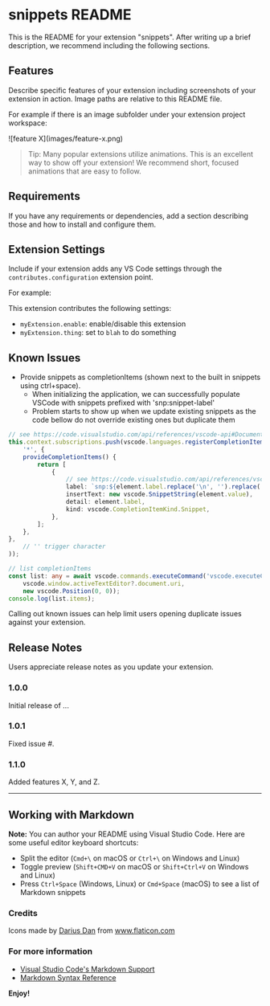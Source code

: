 # snippets README

This is the README for your extension "snippets". After writing up a brief description, we recommend including the following sections.

## Features

Describe specific features of your extension including screenshots of your extension in action. Image paths are relative to this README file.

For example if there is an image subfolder under your extension project workspace:

\!\[feature X\]\(images/feature-x.png\)

> Tip: Many popular extensions utilize animations. This is an excellent way to show off your extension! We recommend short, focused animations that are easy to follow.

## Requirements

If you have any requirements or dependencies, add a section describing those and how to install and configure them.

## Extension Settings

Include if your extension adds any VS Code settings through the `contributes.configuration` extension point.

For example:

This extension contributes the following settings:

* `myExtension.enable`: enable/disable this extension
* `myExtension.thing`: set to `blah` to do something

## Known Issues

- Provide snippets as completionItems (shown next to the built in snippets using ctrl+space).
  - When initializing the application, we can successfully populate VSCode with snippets prefixed with 'snp:snippet-label'
  - Problem starts to show up when we update existing snippets as the code bellow do not override existing ones but duplicate them
```typescript
// see https://code.visualstudio.com/api/references/vscode-api#DocumentSelector
this.context.subscriptions.push(vscode.languages.registerCompletionItemProvider(
    '*', {
    provideCompletionItems() {
        return [
            {
                // see https://code.visualstudio.com/api/references/vscode-api#DocumentFilter
                label: `snp:${element.label.replace('\n', '').replace(' ', '-')}`,
                insertText: new vscode.SnippetString(element.value),
                detail: element.label,
                kind: vscode.CompletionItemKind.Snippet,
            },
        ];
    },
},
    // '' trigger character
));

// list completionItems
const list: any = await vscode.commands.executeCommand('vscode.executeCompletionItemProvider',
    vscode.window.activeTextEditor?.document.uri,
    new vscode.Position(0, 0));
console.log(list.items);
```

Calling out known issues can help limit users opening duplicate issues against your extension.

## Release Notes

Users appreciate release notes as you update your extension.

### 1.0.0

Initial release of ...

### 1.0.1

Fixed issue #.

### 1.1.0

Added features X, Y, and Z.

-----------------------------------------------------------------------------------------------------------

## Working with Markdown

**Note:** You can author your README using Visual Studio Code.  Here are some useful editor keyboard shortcuts:

* Split the editor (`Cmd+\` on macOS or `Ctrl+\` on Windows and Linux)
* Toggle preview (`Shift+CMD+V` on macOS or `Shift+Ctrl+V` on Windows and Linux)
* Press `Ctrl+Space` (Windows, Linux) or `Cmd+Space` (macOS) to see a list of Markdown snippets

### Credits
<div>Icons made by <a href="https://www.flaticon.com/authors/darius-dan" title="Darius Dan">Darius Dan</a> from <a href="https://www.flaticon.com/" title="Flaticon">www.flaticon.com</a></div>

### For more information

* [Visual Studio Code's Markdown Support](http://code.visualstudio.com/docs/languages/markdown)
* [Markdown Syntax Reference](https://help.github.com/articles/markdown-basics/)

**Enjoy!**
